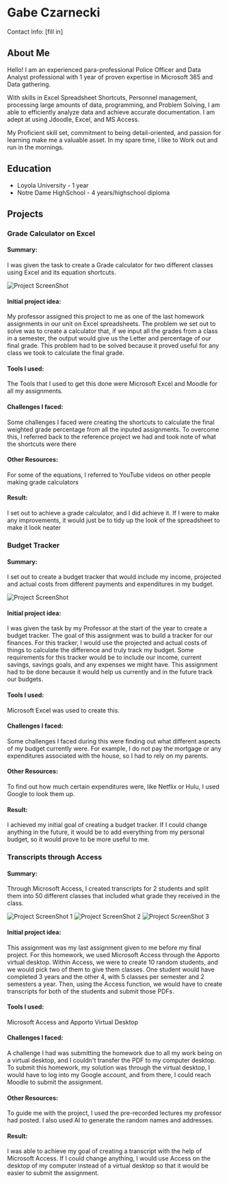# Gabe Czarnecki
Contact Info: [fill in]
## About Me 
Hello! I am an experienced para-professional Police Officer and Data Analyst professional with 1 year of proven expertise in Microsoft 365 and Data gathering. 

With skills in Excel Spreadsheet Shortcuts, Personnel management, processing large amounts of data, programming, and Problem Solving, I am able to efficiently analyze data and achieve accurate documentation. I am adept at using Jdoodle, Excel, and MS Access. 

My Proficient skill set, commitment to being detail-oriented, and passion for learning make me a valuable asset.  In my spare time, I like to Work out and run in the mornings. 

## Education 
 - Loyola University - 1 year
 - Notre Dame HighSchool - 4 years/highschool diploma

## Projects

### Grade Calculator on Excel
 <h4>Summary:</h4> I was given the task to create a Grade calculator for two different classes using Excel and its equation shortcuts. 

![Project ScreenShot](Images/Gabe_Czarnecki_Excel_Assessment_CS105.03_3pm.png)

<h4>Initial project idea:</h4> My professor assigned this project to me as one of the last homework assignments in our unit on Excel spreadsheets. The problem we set out to solve was to create a calculator that, if we input all the grades from a class in a semester, the output would give us the Letter and percentage of our final grade. This problem had to be solved because it proved useful for any class we took to calculate the final grade.

<h4>Tools I used:</h4> The Tools that I used to get this done were Microsoft Excel and Moodle for all my assignments. 

<h4>Challenges I faced:</h4> Some challenges I faced were creating the shortcuts to calculate the final weighted grade percentage from all the inputed assignments. To overcome this, I referred back to the reference project we had and took note of what the shortcuts were there 

<h4>Other Resources:</h4> For some of the equations, I referred to YouTube videos on other people making grade calculators 

<h4>Result:</h4> I set out to achieve a grade calculator, and I did achieve it. If I were to make any improvements, it would just be to tidy up the look of the spreadsheet to make it look neater 

### Budget Tracker
<h4>Summary:</h4> I set out to create a budget tracker that would include my income, projected and actual costs from different payments and expenditures in my budget.

![Project ScreenShot](Images/Screenshot_2025-04-24_161158.png)

<h4>Initial project idea:</h4> I was given the task by my Professor at the start of the year to create a budget tracker. The goal of this assignment was to build a tracker for our finances. For this tracker, I would use the projected and actual costs of things to calculate the difference and truly track my budget. Some requirements for this tracker would be to include our income, current savings, savings goals, and any expenses we might have. This assignment had to be done because it would help us currently and in the future track our budgets. 

<h4>Tools I used:</h4> Microsoft Excel was used to create this. 

<h4>Challenges I faced:</h4> Some challenges I faced during this were finding out what different aspects of my budget currently were. For example, I do not pay the mortgage or any expenditures associated with the house, so I had to rely on my parents. 

<h4>Other Resources:</h4> To find out how much certain expenditures were, like Netflix or Hulu, I used Google to look them up. 

<h4>Result:</h4> I achieved my initial goal of creating a budget tracker. If I could change anything in the future, it would be to add everything from my personal budget, so it would prove to be more useful to me. 

### Transcripts through Access
<h4>Summary:</h4> Through Microsoft Access, I created transcripts for 2 students and split them into 50 different classes that included what grade they received in the class. 

![Project ScreenShot 1](Images/Screenshot_2025-04-24_164413.png)
![Project ScreenShot 2](Images/Portfolio_Project_3.png)
![Project ScreenShot 3](Images/Screenshot_2025-04-23_154315.png)

<h4>Initial project idea:</h4> This assignment was my last assignment given to me before my final project. For this homework, we used Microsoft Access through the Apporto virtual desktop. Within Access, we were to create 10 random students, and we would pick two of them to give them classes. One student would have completed 3 years and the other 4, with 5 classes per semester and 2 semesters a year. Then, using the Access function, we would have to create transcripts for both of the students and submit those PDFs. 

<h4>Tools I used:</h4> Microsoft Access and Apporto Virtual Desktop 

<h4>Challenges I faced:</h4> A challenge I had was submitting the homework due to all my work being on a virtual desktop, and I couldn't transfer the PDF to my computer desktop. To submit this homework, my solution was through the virtual desktop, I would have to log into my Google account, and from there, I could reach Moodle to submit the assignment. 

<h4>Other Resources:</h4> To guide me with the project, I used the pre-recorded lectures my professor had posted. I also used AI to generate the random names and addresses. 

<h4>Result:</h4> I was able to achieve my goal of creating a transcript with the help of Microsoft Access. If I could change anything, I would use Access on the desktop of my computer instead of a virtual desktop so that it would be easier to submit the assignment.
